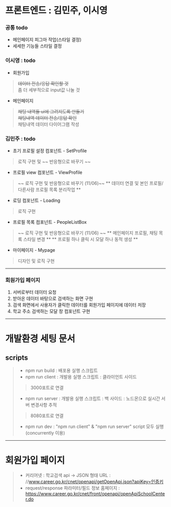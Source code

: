 # 프론트엔드 : 김민주, 이시영      

### 공통 todo
* 메인페이지 피그마 작업(스타일 결정)
* 세세한 기능들 스타일 결정


### 이시영 : todo
* 회원가입
> ~~데이터 전송/응답 확인할 것~~    
좀 더 세부적으로 input값 나눌 것       

* 메인페이지
> ~~채팅 내역들 ui에 그려지도록 만들기~~     
~~채팅내역 데이터 전송/응답 확인~~    
채팅내역 데이터 다이어그램 작성     


### 김민주 : todo 
* 초기 프로필 설정 컴포넌트 - SetProfile
> 로직 구현 및 ~~ 반응형으로 바꾸기 ~~
* 프로필 view 컴포넌트 - ViewProfile
> ~~ 로직 구현 및 반응형으로 바꾸기 (11/06)~~
> ** 데이터 연결 및 본인 프로필/다른사람 프로필 목록 분리작업 **
* 로딩 컴포넌트 - Loading
> 로직 구현
* 프로필 목록 컴포넌트 - PeopleListBox
> ~~ 로직 구현 및 반응형으로 바꾸기 (11/06) ~~
> ** 메인페이지 프로필, 채팅 목록 스타일 변경 **
> ** 프로필 하나 클릭 시 모달 하나 동적 생성 **
* 마이페이지 - Mypage
> 디자인 및 로직 구현

--- 
### 회원가입 페이지
1. 서버로부터 데이터 요청
2. 받아온 데이터 바탕으로 검색하는 화면 구현
3. 검색 화면에서 사용자가 클릭한 데이터를 회원가입 페이지에 데이터 저장
4. 학교 주소 검색하는 모달 창 컴포넌트 구현
***    
# 개발환경 세팅 문서
## scripts    
> * npm run build : 배포용 실행 스크립트
> * npm run client : 개발용 실행 스크립트 : 클라이언트 사이드
> > 3000포트로 연결
> * npm run server : 개발용 실행 스크립트 : 백 사이드 : 노드몬으로 실시간 서버 변경사항 추적
> > 8080포트로 연결
> * npm run dev : "npm run client" & "npm run server" script 모두 실행(concurrently 이용)
***    
# 회원가입 페이지
> * 커리어넷 : 학교검색 api -> JSON 형태 URL : //www.career.go.kr/cnet/openapi/getOpenApi.json?apiKey=인증키
> * request/response 파라미터/필드 정보 홈페이지 : https://www.career.go.kr/cnet/front/openapi/openApiSchoolCenter.do